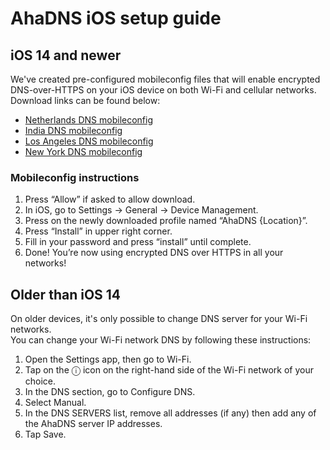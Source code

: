 # AhaDNS iOS setup guide

## iOS 14 and newer

We've created pre-configured mobileconfig files that will enable encrypted DNS-over-HTTPS on your iOS device on both Wi-Fi and cellular networks.  
Download links can be found below:

- [Netherlands DNS mobileconfig](https://raw.githubusercontent.com/AhaDNS/setup-guides/master/Apple/resources/ahadns-nl.mobileconfig)
- [India DNS mobileconfig](https://raw.githubusercontent.com/AhaDNS/setup-guides/master/Apple/resources/ahadns-in.mobileconfig)
- [Los Angeles DNS mobileconfig](https://raw.githubusercontent.com/AhaDNS/setup-guides/master/Apple/resources/ahadns-la.mobileconfig)
- [New York DNS mobileconfig](https://raw.githubusercontent.com/AhaDNS/setup-guides/master/Apple/resources/ahadns-ny.mobileconfig)

### Mobileconfig instructions

1. Press “Allow” if asked to allow download.
2. In iOS, go to Settings -> General -> Device Management.
3. Press on the newly downloaded profile named “AhaDNS {Location}”.
4. Press “Install” in upper right corner.
5. Fill in your password and press “install” until complete.
6. Done! You’re now using encrypted DNS over HTTPS in all your networks!

## Older than iOS 14

On older devices, it's only possible to change DNS server for your Wi-Fi networks.  
You can change your Wi-Fi network DNS by following these instructions:

1. Open the Settings app, then go to Wi-Fi.
2. Tap on the ⓘ icon on the right-hand side of the Wi-Fi network of your choice.
3. In the DNS section, go to Configure DNS.
4. Select Manual.
5. In the DNS SERVERS list, remove all addresses (if any) then add any of the AhaDNS server IP addresses.
6. Tap Save.
